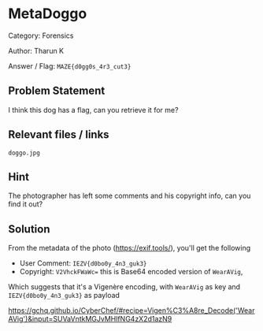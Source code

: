 # **MetaDoggo**

Category: Forensics

Author: Tharun K

Answer / Flag: `MAZE{d0gg0s_4r3_cut3}`

## Problem Statement

I think this dog has a flag, can you retrieve it for me?

## Relevant files / links

`doggo.jpg`

## Hint

The photographer has left some comments and his copyright info, can you find it out?

## Solution

From the metadata of the photo (https://exif.tools/), you'll get the following


- User Comment: `IEZV{d0bo0y_4n3_guk3}`
- Copyright: `V2VhckFWaWc=` this is Base64 encoded version of `WearAVig`,

Which suggests that it's a Vigenère encoding, with `WearAVig` as key and `IEZV{d0bo0y_4n3_guk3}` as payload


https://gchq.github.io/CyberChef/#recipe=Vigen%C3%A8re_Decode('WearAVig')&input=SUVaVntkMGJvMHlfNG4zX2d1azN9
